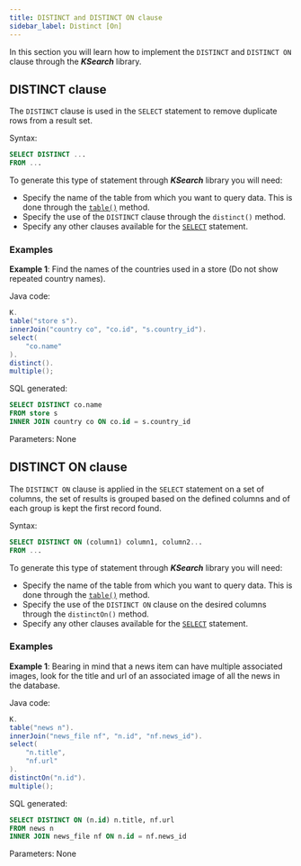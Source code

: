 ```yaml
---
title: DISTINCT and DISTINCT ON clause
sidebar_label: Distinct [On]
---
```


In this section you will learn how to implement the `DISTINCT` and `DISTINCT ON` clause through the **_KSearch_** library.

## DISTINCT clause

The `DISTINCT` clause is used in the `SELECT` statement to remove duplicate rows from a result set.

Syntax:

```sql showLineNumbers
SELECT DISTINCT ...
FROM ... 
```

To generate this type of statement through **_KSearch_** library you will need:

- Specify the name of the table from which you want to query data. This is done through the [`table()`](/docs/select-statement/clauses/from) method.
- Specify the use of the `DISTINCT` clause through the `distinct()` method.
- Specify any other clauses available for the [`SELECT`](/docs/select-statement/introduction) statement.

### Examples

**Example 1**: Find the names of the countries used in a store (Do not show repeated country names).

Java code:

```java showLineNumbers
K.
table("store s").
innerJoin("country co", "co.id", "s.country_id").
select(
    "co.name"
).
distinct().
multiple();
```

SQL generated:

```sql showLineNumbers
SELECT DISTINCT co.name
FROM store s
INNER JOIN country co ON co.id = s.country_id
```

Parameters: None

## DISTINCT ON clause

The `DISTINCT ON` clause is applied in the `SELECT` statement on a set of columns, the set of results is grouped based on the defined columns and of each group is kept the first record found.

Syntax:

```sql showLineNumbers
SELECT DISTINCT ON (column1) column1, column2...
FROM ... 
```

To generate this type of statement through **_KSearch_** library you will need:

- Specify the name of the table from which you want to query data. This is done through the [`table()`](/docs/select-statement/clauses/from) method.
- Specify the use of the `DISTINCT ON` clause on the desired columns through the `distinctOn()` method.
- Specify any other clauses available for the [`SELECT`](/docs/select-statement/introduction) statement.

### Examples

**Example 1**: Bearing in mind that a news item can have multiple associated images, look for the title and url of an associated image of all the news in the database.

Java code:

```java showLineNumbers
K.
table("news n").
innerJoin("news_file nf", "n.id", "nf.news_id").
select(
    "n.title",
    "nf.url"
).
distinctOn("n.id").
multiple();
```

SQL generated:

```sql showLineNumbers
SELECT DISTINCT ON (n.id) n.title, nf.url
FROM news n
INNER JOIN news_file nf ON n.id = nf.news_id
```

Parameters: None